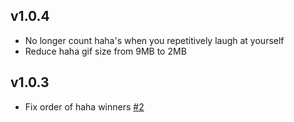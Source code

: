 ## v1.0.4
  * No longer count haha's when you repetitively laugh at yourself
  * Reduce haha gif size from 9MB to 2MB

## v1.0.3
  * Fix order of haha winners [#2](https://github.com/tielur/alice_haha/pull/2)